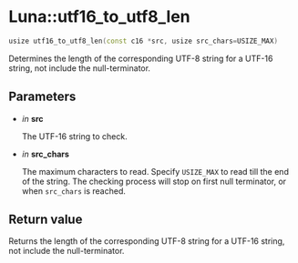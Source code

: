 # Luna::utf16_to_utf8_len

```c++
usize utf16_to_utf8_len(const c16 *src, usize src_chars=USIZE_MAX)
```

Determines the length of the corresponding UTF-8 string for a UTF-16 string, not include the null-terminator. 



## Parameters
* *in* **src**

    The UTF-16 string to check. 

* *in* **src_chars**

    The maximum characters to read. Specify `USIZE_MAX` to read till the end of the string. The checking process will stop on first null terminator, or when `src_chars` is reached. 

## Return value
Returns the length of the corresponding UTF-8 string for a UTF-16 string, not include the null-terminator. 

